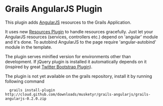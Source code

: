 # Grails AngularJS Plugin

This plugin adds [AngularJS](http://angularjs.org/) resources to the Grails Application.

It uses new [Resources Plugin](http://grails.org/plugin/resources) to handle resources gracefully.
Just let your AngularJS resources (services, controllers etc.) depend on 'angular' module and it's done.
To autobind AngularJS to the page require 'angular-autobind' module in the template.

The plugin serves minified version for environments other than development. If jQuery plugin is installed
it automatically depends on it (inspired by great [Twitter Bootstrap Plugin](http://grails.org/plugin/twitter-bootstrap)).

The plugin is not yet available on the grails repository, install it by running following command

```
  grails install-plugin http://cloud.github.com/downloads/musketyr/grails-angularjs/grails-angularjs-0.2.0.zip
```

